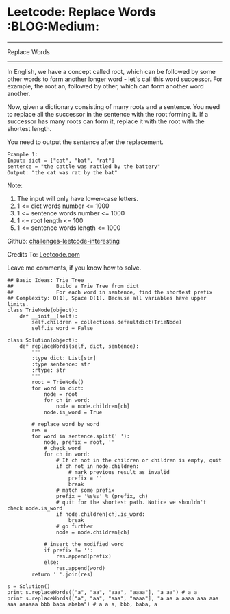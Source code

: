 # Leetcode: Replace Words     :BLOG:Medium:


---

Replace Words  

---

In English, we have a concept called root, which can be followed by some other words to form another longer word - let's call this word successor. For example, the root an, followed by other, which can form another word another.  

Now, given a dictionary consisting of many roots and a sentence. You need to replace all the successor in the sentence with the root forming it. If a successor has many roots can form it, replace it with the root with the shortest length.  

You need to output the sentence after the replacement.  

    Example 1:
    Input: dict = ["cat", "bat", "rat"]
    sentence = "the cattle was rattled by the battery"
    Output: "the cat was rat by the bat"

Note:  
1.  The input will only have lower-case letters.
2.  1 <= dict words number <= 1000
3.  1 <= sentence words number <= 1000
4.  1 <= root length <= 100
5.  1 <= sentence words length <= 1000

Github: [challenges-leetcode-interesting](https://github.com/DennyZhang/challenges-leetcode-interesting/tree/master/replace-words)  

Credits To: [Leetcode.com](https://leetcode.com/problems/replace-words/description/)  

Leave me comments, if you know how to solve.  

    ## Basic Ideas: Trie Tree
    ##              Build a Trie Tree from dict
    ##              For each word in sentence, find the shortest prefix
    ## Complexity: O(1), Space O(1). Because all variables have upper limits.
    class TrieNode(object):
        def __init__(self):
            self.children = collections.defaultdict(TrieNode)
            self.is_word = False
    
    class Solution(object):
        def replaceWords(self, dict, sentence):
            """
            :type dict: List[str]
            :type sentence: str
            :rtype: str
            """
            root = TrieNode()
            for word in dict:
                node = root
                for ch in word:
                    node = node.children[ch]
                node.is_word = True
    
            # replace word by word
            res = 
            for word in sentence.split(' '):
                node, prefix = root, ''
                # check word
                for ch in word:
                    # If ch not in the children or children is empty, quit
                    if ch not in node.children:
                        # mark previous result as invalid
                        prefix = ''
                        break
                    # match some prefix
                    prefix = '%s%s' % (prefix, ch)
                    # quit for the shortest path. Notice we shouldn't check node.is_word
                    if node.children[ch].is_word:
                        break
                    # go further
                    node = node.children[ch]
    
                # insert the modified word
                if prefix != '':
                    res.append(prefix)
                else:
                    res.append(word)
            return ' '.join(res)
    
    s = Solution()
    print s.replaceWords(["a", "aa", "aaa", "aaaa"], "a aa") # a a
    print s.replaceWords(["a", "aa", "aaa", "aaaa"], "a aa a aaaa aaa aaa aaa aaaaaa bbb baba ababa") # a a a, bbb, baba, a